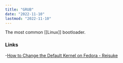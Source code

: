 ```yaml
---
title: "GRUB"
date: "2022-11-10"
lastmod: "2022-11-10"
---
```


The most common [[Linux]] bootloader.

### Links
-[How to Change the Default Kernel on Fedora - Reisuke](https://www.reisuke.com/change-default-kernel-fedora/)